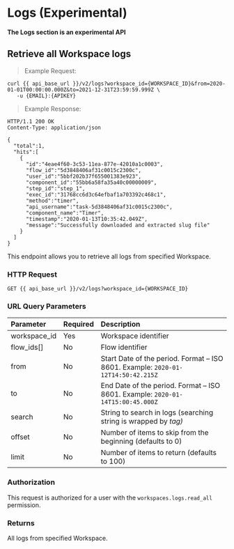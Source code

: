 # Logs (Experimental)

 <aside class="warning">
 <b>The Logs section is an experimental API</b>
 </aside>


## Retrieve all Workspaсe logs

> Example Request:

```shell
curl {{ api_base_url }}/v2/logs?workspace_id={WORKSPACE_ID}&from=2020-01-01T00:00:00.000Z&to=2021-12-31T23:59:59.999Z \
   -u {EMAIL}:{APIKEY}
```

> Example Response:

```http
HTTP/1.1 200 OK
Content-Type: application/json

{
  "total":1,
  "hits":[
    {
      "id":"4eae4f60-3c53-11ea-877e-42010a1c0003",
      "flow_id":"5d3848406af31c0015c2300c",
      "user_id":"5bbf202b37f655001383e923",
      "component_id":"55bb6a58fa35a40c00000009",
      "step_id":"step_1",
      "exec_id":"31768cc6d3c64efbaf1a703392c468c1",
      "method":"timer",
      "api_username":"task-5d3848406af31c0015c2300c",
      "component_name":"Timer",
      "timestamp":"2020-01-13T10:35:42.049Z",
      "message":"Successfully downloaded and extracted slug file"
    }
  ]
}
```

This endpoint allows you to retrieve all logs from specified Workspace.

### HTTP Request

`GET {{ api_base_url }}/v2/logs?workspace_id={WORKSPACE_ID}`

### URL Query Parameters

| Parameter     | Required | Description                                                                        |
| :------------ | :------- | :--------------------------------------------------------------------------------- |
| workspace_id  | Yes      | Workspace identifier                                                               |
| flow_ids[]    | No       | Flow identifier                                                                    |
| from          | No       | Start Date of the period. Format – ISO 8601. Example: `2020-01-12T14:50:42.215Z`   |
| to            | No       | End Date of the period. Format – ISO 8601. Example: `2020-01-14T15:00:45.000Z`     |
| search        | No       | String to search in logs (searching string is wrapped by <em> tag)                 |
| offset        | No       | Number of items to skip from the beginning (defaults to 0)                         |
| limit         | No       | Number of items to return (defaults to 100)                                        |


### Authorization

This request is authorized for a user with the `workspaces.logs.read_all` permission.

### Returns

All logs from specified Workspace.

